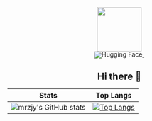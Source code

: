 <div id="header" align="center">
  <img src="https://media.giphy.com/media/M9gbBd9nbDrOTu1Mqx/giphy.gif" width="100"/>
</div>
<div align="center" style="line-height: 1;" id="badge">
  <a href="https://huggingface.co/datasets/mrzjy" target="_blank" style="margin: 2px;">
    <img alt="Hugging Face" src="https://img.shields.io/badge/%F0%9F%A4%97%20Hugging%20Face-mrzjy-ffc107?color=ffc107&logoColor=white" style="display: inline-block; vertical-align: middle;"/>
  </a>
  <img src="https://komarev.com/ghpvc/?username=mrzjy&style=flat-square&color=blue" alt=""/>

## Hi there 👋

</div>

<div align="center">

|Stats|Top Langs|
|--|--|
|![mrzjy's GitHub stats](https://github-readme-stats.vercel.app/api?username=mrzjy&count_private=true&show_icons=true&theme=radical)|[![Top Langs](https://github-readme-stats.vercel.app/api/top-langs/?username=mrzjy&layout=compact)](https://github.com/svjack/github-readme-stats)|

</div>


<!--
**mrzjy/mrzjy** is a ✨ _special_ ✨ repository because its `README.md` (this file) appears on your GitHub profile.

Here are some ideas to get you started:

- 🔭 I’m currently working on ...
- 🌱 I’m currently learning ...
- 👯 I’m looking to collaborate on ...
- 🤔 I’m looking for help with ...
- 💬 Ask me about ...
- 📫 How to reach me: ...
- 😄 Pronouns: ...
- ⚡ Fun fact: ...
-->
